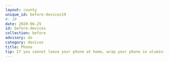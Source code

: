 ```yaml
---
layout: county 
unique_id: before-devices19
#: 19
date: 2020-06-25
id: before-devices
collection: before
advisory: do
category: devices
title: Phone
tip: If you cannot leave your phone at home, wrap your phone in aluminium foil or get a faraday bag, as they prohibit signals from entering and exiting your phone.
---
```

